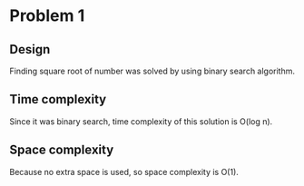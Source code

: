 # Problem 1

## Design

Finding square root of number was solved by using binary search algorithm.

## Time complexity

Since it was binary search,  time complexity of this solution is O(log n).

## Space complexity

Because no extra space is used, so space complexity is O(1).